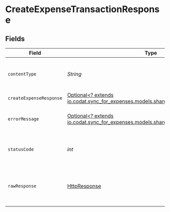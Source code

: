 # CreateExpenseTransactionResponse


## Fields

| Field                                                                                                                              | Type                                                                                                                               | Required                                                                                                                           | Description                                                                                                                        |
| ---------------------------------------------------------------------------------------------------------------------------------- | ---------------------------------------------------------------------------------------------------------------------------------- | ---------------------------------------------------------------------------------------------------------------------------------- | ---------------------------------------------------------------------------------------------------------------------------------- |
| `contentType`                                                                                                                      | *String*                                                                                                                           | :heavy_check_mark:                                                                                                                 | HTTP response content type for this operation                                                                                      |
| `createExpenseResponse`                                                                                                            | [Optional<? extends io.codat.sync_for_expenses.models.shared.CreateExpenseResponse>](../../models/shared/CreateExpenseResponse.md) | :heavy_minus_sign:                                                                                                                 | OK                                                                                                                                 |
| `errorMessage`                                                                                                                     | [Optional<? extends io.codat.sync_for_expenses.models.shared.ErrorMessage>](../../models/shared/ErrorMessage.md)                   | :heavy_minus_sign:                                                                                                                 | The request made is not valid.                                                                                                     |
| `statusCode`                                                                                                                       | *int*                                                                                                                              | :heavy_check_mark:                                                                                                                 | HTTP response status code for this operation                                                                                       |
| `rawResponse`                                                                                                                      | [HttpResponse<InputStream>](https://docs.oracle.com/en/java/javase/11/docs/api/java.net.http/java/net/http/HttpResponse.html)      | :heavy_check_mark:                                                                                                                 | Raw HTTP response; suitable for custom response parsing                                                                            |